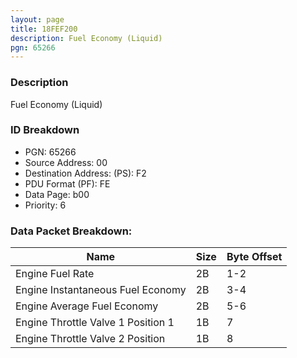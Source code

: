 ```yaml
---
layout: page
title: 18FEF200
description: Fuel Economy (Liquid)
pgn: 65266
---
```


### Description

Fuel Economy (Liquid)

### ID Breakdown
* PGN: 65266
* Source Address: 00
* Destination Address: (PS): F2
* PDU Format (PF): FE
* Data Page: b00
* Priority: 6

### Data Packet Breakdown:

| Name | Size | Byte Offset |
| ---- | ---- | ----------- |
| Engine Fuel Rate | 2B | 1-2 |
| Engine Instantaneous Fuel Economy | 2B | 3-4 |
| Engine Average Fuel Economy | 2B | 5-6 |
| Engine Throttle Valve 1 Position 1 | 1B | 7 |
| Engine Throttle Valve 2 Position | 1B | 8 |
